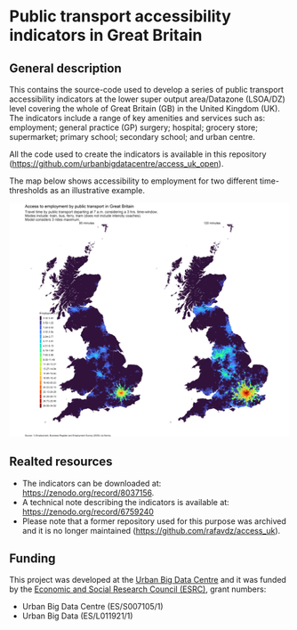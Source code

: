 # Public transport accessibility indicators in Great Britain

## General description

This contains the source-code used to develop a series of public transport accessibility indicators at the lower super output area/Datazone (LSOA/DZ) level covering the whole of Great Britain (GB) in the United Kingdom (UK). The indicators include a range of key amenities and services such as: employment; general practice (GP) surgery; hospital; grocery store; supermarket; primary school; secondary school; and urban centre. 

All the code used to create the indicators is available in this repository (<https://github.com/urbanbigdatacentre/access_uk_open>).

The map below shows accessibility to employment for two different time-thresholds as an illustrative example.

![Accessibility to employment](/plots/accessibility/empl_PTmult.png)

## Realted resources

  * The indicators can be downloaded at: <https://zenodo.org/record/8037156>.
  * A technical note describing the indicators is available at: <https://zenodo.org/record/6759240>
  * Please note that a former repository used for this purpose was archived and it is no longer maintained (<https://github.com/rafavdz/access_uk>).

## Funding

This project was developed at the [Urban Big Data Centre](https://www.ubdc.ac.uk/) and it was funded by the [Economic and Social Research Council (ESRC)](https://www.ukri.org/councils/esrc/), grant numbers:
  * Urban Big Data Centre (ES/S007105/1)
  * Urban Big Data (ES/L011921/1)




